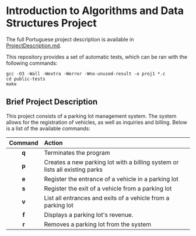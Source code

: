 # Introduction to Algorithms and Data Structures Project

The full Portuguese project description is available in [ProjectDescription.md](ProjectDescription.md).

This repository provides a set of automatic tests, which can be ran with the following commands:

```
gcc -O3 -Wall -Wextra -Werror -Wno-unused-result -o proj1 *.c
cd public-tests
make
```

## Brief Project Description

This project consists of a parking lot management system. The system allows for the registration of vehicles, as well as inquiries and billing. Below is a list of the available commands: 

| Command | Action |
|:---:|:---|
| __q__ | Terminates the program |
| __p__ | Creates a new parking lot with a billing system or lists all existing parks |
| __e__ | Register the entrance of a vehicle in a parking lot |
| __s__ | Register the exit of a vehicle from a parking lot |
| __v__ | List all entrances and exits of a vehicle from a parking lot |
| __f__ | Displays a parking lot's revenue. |
| __r__ | Removes a parking lot from the system |
